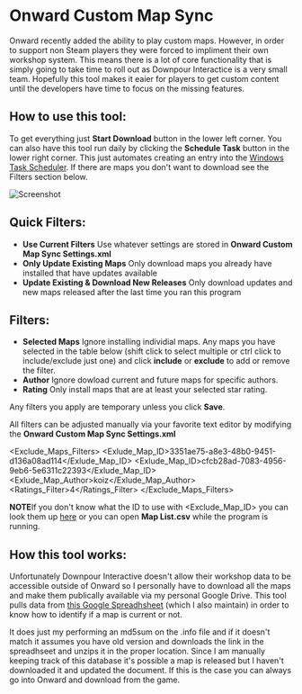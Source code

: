 # Onward Custom Map Sync
Onward recently added the ability to play custom maps. However, in order to support non Steam players they were forced to impliment their own workshop system. This means there is a lot of core functionality that is simply going to take time to roll out as Downpour Interactice is a very small team. Hopefully this tool makes it eaier for players to get custom content until the developers have time to focus on the missing features.

## How to use this tool:

To get everything just **Start Download** button in the lower left corner. You can also have this tool run daily by clicking the **Schedule Task** button in the lower right corner. This just automates creating an entry into the [Windows Task Scheduler](https://www.windowscentral.com/how-create-automated-task-using-task-scheduler-windows-10). If there are maps you don't want to download see the Filters section below.

![Screenshot](https://user-images.githubusercontent.com/5240185/85643374-86e94300-b659-11ea-8346-cb52f6432f9f.jpg)

## Quick Filters:
* **Use Current Filters** Use whatever settings are stored in **Onward Custom Map Sync Settings.xml**
* **Only Update Existing Maps** Only download maps you already have installed that have updates available
* **Update Existing & Download New Releases** Only download updates and new maps released after the last time you ran this program

## Filters:
* **Selected Maps** Ignore installing individial maps. Any maps you have selected in the table below (shift click to select multiple or ctrl click to include/exclude just one) and click **include** or **exclude** to add or remove the filter.
* **Author** Ignore dowload current and future maps for specific authors.
* **Rating** Only install maps that are at least your selected star rating.

Any filters you apply are temporary unless you click **Save**.

All filters can be adjusted manually via your favorite text editor by modifying the **Onward Custom Map Sync Settings.xml**

<Exclude_Maps_Filters>
	<Exlude_Map_ID>3351ae75-a8e3-48b0-9451-d136a08ad114</Exlude_Map_ID>
	<Exlude_Map_ID>cfcb28ad-7083-4956-9eb6-5e6311c22393</Exlude_Map_ID>
	<Exlude_Map_Author>koiz</Exlude_Map_Author>
	<Ratings_Filter>4</Ratings_Filter>
</Exclude_Maps_Filters>

**NOTE**If you don't know what the ID to use with <Exclude_Map_ID> you can look them up [here](https://docs.google.com/spreadsheets/d/e/2PACX-1vQ3uNvIexndfAxla3VACEpz6wCSLs8v8w1VzdmUPEw7SxuInqxbOEje_fUoxR5vmGnBZ9BRLloMJ0Xc/pubhtml?gid=0&single=true) or you can open **Map List.csv** while the program is running.

## How this tool works:
Unfortunately Downpour Interactive doesn't allow their workshop data to be accessible outside of Onward so I personally have to download all the maps and make them publically available via my personal Google Drive. This tool pulls data from [this Google Spreadhsheet](https://docs.google.com/spreadsheets/d/e/2PACX-1vQ3uNvIexndfAxla3VACEpz6wCSLs8v8w1VzdmUPEw7SxuInqxbOEje_fUoxR5vmGnBZ9BRLloMJ0Xc/pubhtml?gid=0&single=true) (which I also maintain) in order to know how to identify if a map is current or not. 

It does just my performing an md5sum on the .info file and if it doesn't match it assumes you have old version and downloads the link in the spreadhseet and unzips it in the proper location. Since I am manually keeping track of this database it's possible a map is released but I haven't downloaded it and updated the document. If this is the case you can always go into Onward and download from the game. 

